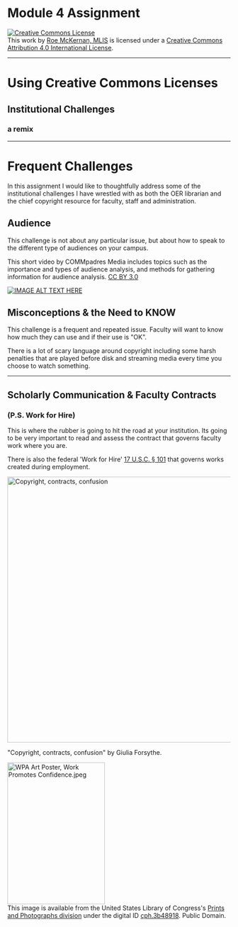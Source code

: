 # Module 4 Assignment
<a rel="license" href="http://creativecommons.org/licenses/by/4.0/"><img alt="Creative Commons License" style="border-width:0" src="https://i.creativecommons.org/l/by/4.0/88x31.png" /></a><br />
This work by <a xmlns:cc="http://creativecommons.org/ns#" href="https://github.com/WhatLibrarian/Presentations/blob/master/ccweek2.md" property="cc:attributionName" rel="cc:attributionURL">Roe McKernan, MLIS</a> is licensed under a <a rel="license" href="http://creativecommons.org/licenses/by/4.0/">Creative Commons Attribution 4.0 International License</a>.
___

# Using Creative Commons Licenses
## Institutional Challenges
### a remix

___

# Frequent Challenges

In this assignment I would like to thoughtfully address some of the institutional challenges I have wrestled with as both the OER librarian and the chief copyright resource for faculty, staff and administration.

## Audience

This challenge is not about any particular issue, but about how to speak to the different type of audiences on your campus.

This short video by COMMpadres Media includes topics such as the importance and types of audience analysis, and methods for gathering information for audience analysis. [CC BY 3.0](https://creativecommons.org/licenses/by/3.0/)

[![IMAGE ALT TEXT HERE](https://img.youtube.com/vi/Hfue7l-WuJ4/0.jpg)](https://www.youtube-nocookie.com/embed/Hfue7l-WuJ4?rel=0)


## Misconceptions & the Need to KNOW

This challenge is a frequent and repeated issue.  Faculty will want to know how much they can use and if their use is "OK".  

There is a lot of scary language around copyright including some harsh penalties that are played before disk and streaming media every time you choose to watch something.

___

## Scholarly Communication & Faculty Contracts
### (P.S. Work for Hire)

This is where the rubber is going to hit the road at your institution.  Its going to be very important to read and assess the contract that governs faculty work where you are.

There is also the federal 'Work for Hire' [17 U.S.C. § 101](https://www.copyright.gov/circs/circ30.pdf) that governs works created during employment.

<a data-flickr-embed="true"  href="https://www.flickr.com/photos/gforsythe/8220702171/in/photostream/" title="Copyright, contracts, confusion"><img src="https://farm9.staticflickr.com/8057/8220702171_5bbb7a1ff9_c.jpg" width="800" height="600" alt="Copyright, contracts, confusion"></a><script async src="//embedr.flickr.com/assets/client-code.js" charset="utf-8"></script>

"Copyright, contracts, confusion" by Giulia Forsythe. 

<p><a href="https://commons.wikimedia.org/wiki/File:WPA_Art_Poster,_Work_Promotes_Confidence.jpeg#/media/File:WPA_Art_Poster,_Work_Promotes_Confidence.jpeg"><img src="https://upload.wikimedia.org/wikipedia/commons/b/bf/WPA_Art_Poster%2C_Work_Promotes_Confidence.jpeg" alt="WPA Art Poster, Work Promotes Confidence.jpeg" width="220" height="320"></a><br>This image is available from the United States Library of Congress's <a href="http://www.loc.gov/rr/print/">Prints and Photographs division</a> under the digital ID <a rel="nofollow" class="external text" href="http://hdl.loc.gov/loc.pnp/cph.3b48918">cph.3b48918</a>. Public Domain.</p>

